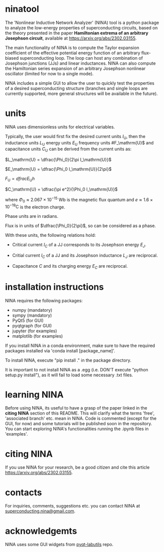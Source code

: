 # ninatool

The 'Nonlinear Inductive Network Analyzer' (NINA) tool is a python package to analyze 
the low-energy properties of superconducting circuits, based on the theory presented 
in the paper **Hamiltonian extrema of an arbitrary Josephson circuit**, available at 
https://arxiv.org/abs/2302.03155.

The main functionality of NINA is to compute the Taylor expansion coefficient of the 
effective potential energy function of an arbitrary flux-biased superconducting loop. 
The loop can host any combination of Josephson junctions (JJs) and linear inductances.
NINA can also compute the Hamiltonian series expansion of an arbitrary Josephson 
nonlinear oscillator (limited for now to a single mode).

NINA includes a simple GUI to allow the user to quickly test the properties of a desired 
superconducting structure (branches and single loops are currently supported, 
more general structures will be available in the future).

# units

NINA uses dimensionless units for electrical variables.

Typically, the user would first fix the desired current units $I_\mathrm{U}$, then 
the inductance units $L_\mathrm{U}$ 
energy units $E_\mathrm{U}$
frequency units #F_\mathrm{U}$
and capacitance units $C_\mathrm{U}$
can be derived from the current units as:

$L_\mathrm{U} = \dfrac{\Phi_0}{2\pi I_\mathrm{U}}$

$E_\mathrm{U} = \dfrac{\Phi_0 I_\mathrm{U}}{2\pi}$

$F_\mathrm{U} = dfrac{E_\mathrm{U}}{h}$

$C_\mathrm{U} = \dfrac{\pi e^2}{\Phi_0 I_\mathrm{U}}$

where 
$\Phi_0 \approx 2.067 \times 10^{-15}$ Wb is the magnetic flux quantum and 
$e \approx 1.6 \times 10^{-19}\mathrm{C}$ is the electron charge.

Phase units are in radians.

Flux is in units of $\dfrac{\Phi_0}{2\pi}$, so can be considered as a phase.

With these units, the following relations hold:

 - Critical current $I_C$ of a JJ corresponds to its Josephson energy $E_J$.

 - Critial current $I_C$ of a JJ and its Josephson inductance $L_J$ are reciprocal.

 - Capacitance $C$ and its charging energy $E_C$ are reciprocal.

# installation instructions

NINA requires the following packages:

- numpy (mandatory)
- sympy (mandatory)
- PyQt5 (for GUI)
- pyqtgraph (for GUI)
- jupyter (for examples)
- matplotlib (for examples)

If you install NINA in a conda environment, make sure to have the required packages
installed via 'conda install [package_name]'.

To install NINA, execute "pip install ." in the package directory.

It is important to not install NINA as a .egg 
(i.e. DON'T execute "python setup.py install"),
as it will fail to load some necessary .txt files.

# learning NINA

Before using NINA, its useful to have a grasp of the paper linked in the **citing NINA** section of this README. This will clarify what the terms 'free', 'associated branch' etc. mean in NINA.
Code is commented (except for the GUI, for now) and some tutorials will be published soon in the repository.
You can start exploring NINA's functionalities running the .ipynb files in 'examples'.

# citing NINA

If you use NINA for your research, be a good citizen and cite this article 
https://arxiv.org/abs/2302.03155.

# contacts

For inquiries, comments, suggestions etc. you can contact NINA at superconducting.nina@gmail.com.

# acknowledgemts

NINA uses some GUI widgets from [pyqt-labutils](https://github.com/OE-FET/pyqt-labutils) repo.
